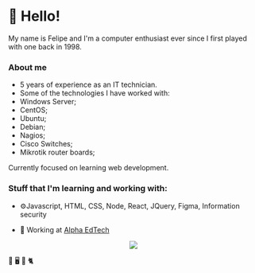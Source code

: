 # 🦆 Hello!

My name is Felipe and I'm a computer enthusiast ever since I first played with one back in 1998.

### About me
- 5 years of experience as an IT technician.
- Some of the technologies I have worked with:
- Windows Server;
- CentOS;
- Ubuntu;
- Debian;
- Nagios;  
- Cisco Switches;
- Mikrotik router boards;
  
  
Currently focused on learning web development.

### Stuff that I'm learning and working with:
- ⚙️Javascript, HTML, CSS, Node, React, JQuery, Figma, Information security

- 🏢 Working at <a href="https://sejaalphaedtech.org.br">Alpha EdTech</a>



<p align="center">    <img src="https://github-readme-stats.vercel.app/api?username=felipe-seo&show_icons=true&theme=highcontrast" /> </p>

         
🍕 🖥️ 🍣 🐈 
